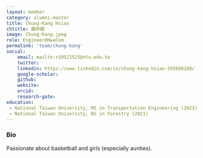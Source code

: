 ```yaml
---
layout: member
category: alumni-master
title: Chung-Kang Hsiao
chtitle: 蕭仲綱
image: Chung-Kang.jpeg
role: Engineer@HwaCom
permalink: 'team/chung-kang'
social:
    email: mailto:r10521525@ntu.edu.tw
    twitter: 
    linkedin: https://www.linkedin.com/in/chung-kang-hsiao-395600268/
    google-scholar: 
    github: 
    website: 
    orcid: 
    research-gate: 
education:
 - National Taiwan University, MS in Transportation Engineering (2023)
 - National Taiwan University, BS in Forestry (2021)
---
```


<h3>Bio</h3>
Passionate about basketball and girls (especially aunties).

